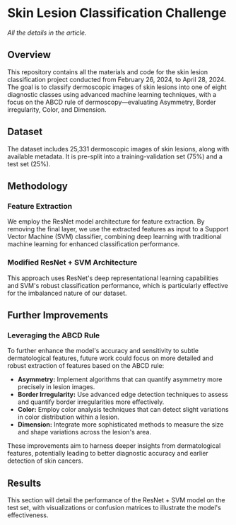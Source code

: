 # Skin Lesion Classification Challenge

*All the details in the article.*

## Overview
This repository contains all the materials and code for the skin lesion classification project conducted from February 26, 2024, to April 28, 2024. The goal is to classify dermoscopic images of skin lesions into one of eight diagnostic classes using advanced machine learning techniques, with a focus on the ABCD rule of dermoscopy—evaluating Asymmetry, Border irregularity, Color, and Dimension.

## Dataset
The dataset includes 25,331 dermoscopic images of skin lesions, along with available metadata. It is pre-split into a training-validation set (75%) and a test set (25%).

## Methodology

### Feature Extraction
We employ the ResNet model architecture for feature extraction. By removing the final layer, we use the extracted features as input to a Support Vector Machine (SVM) classifier, combining deep learning with traditional machine learning for enhanced classification performance.

### Modified ResNet + SVM Architecture
This approach uses ResNet's deep representational learning capabilities and SVM's robust classification performance, which is particularly effective for the imbalanced nature of our dataset.

## Further Improvements
### Leveraging the ABCD Rule
To further enhance the model's accuracy and sensitivity to subtle dermatological features, future work could focus on more detailed and robust extraction of features based on the ABCD rule:
- **Asymmetry:** Implement algorithms that can quantify asymmetry more precisely in lesion images.
- **Border Irregularity:** Use advanced edge detection techniques to assess and quantify border irregularities more effectively.
- **Color:** Employ color analysis techniques that can detect slight variations in color distribution within a lesion.
- **Dimension:** Integrate more sophisticated methods to measure the size and shape variations across the lesion's area.

These improvements aim to harness deeper insights from dermatological features, potentially leading to better diagnostic accuracy and earlier detection of skin cancers.

## Results
This section will detail the performance of the ResNet + SVM model on the test set, with visualizations or confusion matrices to illustrate the model's effectiveness.
